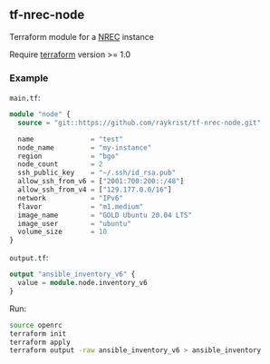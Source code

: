 ## tf-nrec-node

Terraform module for a [NREC](https://docs.nrec.no) instance

Require [terraform](https://terraform.io) version >= 1.0

### Example

`main.tf`:
```terraform
module "node" {
  source = "git::https://github.com/raykrist/tf-nrec-node.git"

  name              = "test"
  node_name         = "my-instance"
  region            = "bgo"
  node_count        = 2
  ssh_public_key    = "~/.ssh/id_rsa.pub"
  allow_ssh_from_v6 = ["2001:700:200::/48"]
  allow_ssh_from_v4 = ["129.177.0.0/16"]
  network           = "IPv6"
  flavor            = "m1.medium"
  image_name        = "GOLD Ubuntu 20.04 LTS"
  image_user        = "ubuntu" 
  volume_size       = 10
}
```

`output.tf`:
```terraform
output "ansible_inventory_v6" {
  value = module.node.inventory_v6
}
```

Run:

```bash
source openrc
terraform init
terraform apply
terraform output -raw ansible_inventory_v6 > ansible_inventory
```

